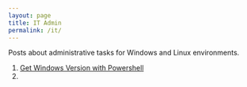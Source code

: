 ```yaml
---
layout: page
title: IT Admin
permalink: /it/
---
```


Posts about administrative tasks for Windows and Linux environments.

1. [Get Windows Version with Powershell]()
2. 